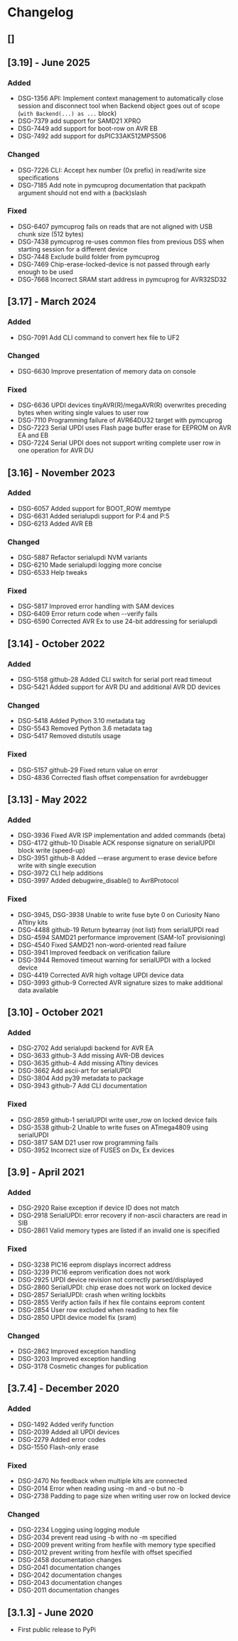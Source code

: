 # Changelog
## []
## [3.19] - June 2025

### Added
- DSG-1356 API: Implement context management to automatically close session and disconnect tool when Backend object goes out of scope (`with Backend(...) as ...` block)
- DSG-7379 add support for SAMD21 XPRO
- DSG-7449 add support for boot-row on AVR EB
- DSG-7492 add support for dsPIC33AK512MPS506

### Changed
- DSG-7226 CLI: Accept hex number (0x prefix) in read/write size specifications
- DSG-7185 Add note in pymcuprog documentation that packpath argument should not end with a (back)slash

### Fixed
- DSG-6407 pymcuprog fails on reads that are not aligned with USB chunk size (512 bytes)
- DSG-7438 pymcuprog re-uses common files from previous DSS when starting session for a different device
- DSG-7448 Exclude build folder from pymcuprog
- DSG-7469 Chip-erase-locked-device is not passed through early enough to be used
- DSG-7668 Incorrect SRAM start address in pymcuprog for AVR32SD32

## [3.17] - March 2024

### Added
- DSG-7091 Add CLI command to convert hex file to UF2

### Changed
- DSG-6630 Improve presentation of memory data on console

### Fixed
- DSG-6636 UPDI devices tinyAVR(R)/megaAVR(R) overwrites preceding bytes when writing single values to user row
- DSG-7110 Programming failure of AVR64DU32 target with pymcuprog
- DSG-7223 Serial UPDI uses Flash page buffer erase for EEPROM on AVR EA and EB
- DSG-7224 Serial UPDI does not support writing complete user row in one operation for AVR DU

## [3.16] - November 2023

### Added
- DSG-6057 Added support for BOOT_ROW memtype
- DSG-6631 Added serialupdi support for P:4 and P:5
- DSG-6213 Added AVR EB

### Changed
- DSG-5887 Refactor serialupdi NVM variants
- DSG-6210 Made serialupdi logging more concise
- DSG-6533 Help tweaks

### Fixed
- DSG-5817 Improved error handling with SAM devices
- DSG-6409 Error return code when --verify fails
- DSG-6590 Corrected AVR Ex to use 24-bit addressing for serialupdi

## [3.14] - October 2022

### Added
- DSG-5158 github-28 Added CLI switch for serial port read timeout
- DSG-5421 Added support for AVR DU and additional AVR DD devices

### Changed
- DSG-5418 Added Python 3.10 metadata tag
- DSG-5543 Removed Python 3.6 metadata tag
- DSG-5417 Removed distutils usage

### Fixed
- DSG-5157 github-29 Fixed return value on error
- DSG-4836 Corrected flash offset compensation for avrdebugger

## [3.13] - May 2022

### Added
- DSG-3936 Fixed AVR ISP implementation and added commands (beta)
- DSG-4172 github-10 Disable ACK response signature on serialUPDI block write (speed-up)
- DSG-3951 github-8 Added --erase argument to erase device before write with single execution
- DSG-3972 CLI help additions
- DSG-3997 Added debugwire_disable() to Avr8Protocol

### Fixed
- DSG-3945, DSG-3938 Unable to write fuse byte 0 on Curiosity Nano ATtiny kits
- DSG-4488 github-19 Return bytearray (not list) from serialUPDI read
- DSG-4594 SAMD21 performance improvement (SAM-IoT provisioning)
- DSG-4540 Fixed SAMD21 non-word-oriented read failure
- DSG-3941 Improved feedback on verification failure
- DSG-3944 Removed timeout warning for serialUPDI with a locked device
- DSG-4419 Corrected AVR high voltage UPDI device data
- DSG-3993 github-9 Corrected AVR signature sizes to make additional data available

## [3.10] - October 2021

### Added
- DSG-2702 Add serialupdi backend for AVR EA
- DSG-3633 github-3 Add missing AVR-DB devices
- DSG-3635 github-4 Add missing ATtiny devices
- DSG-3662 Add ascii-art for serialUPDI
- DSG-3804 Add py39 metadata to package
- DSG-3943 github-7 Add CLI documentation

### Fixed
- DSG-2859 github-1 serialUPDI write user_row on locked device fails
- DSG-3538 github-2 Unable to write fuses on ATmega4809 using serialUPDI
- DSG-3817 SAM D21 user row programming fails
- DSG-3952 Incorrect size of FUSES on Dx, Ex devices

## [3.9] - April 2021

### Added
- DSG-2920 Raise exception if device ID does not match
- DSG-2918 SerialUPDI: error recovery if non-ascii characters are read in SIB
- DSG-2861 Valid memory types are listed if an invalid one is specified

### Fixed
- DSG-3238 PIC16 eeprom displays incorrect address
- DSG-3239 PIC16 eeprom verification does not work
- DSG-2925 UPDI device revision not correctly parsed/displayed
- DSG-2860 SerialUPDI: chip erase does not work on locked device
- DSG-2857 SerialUPDI: crash when writing lockbits
- DSG-2855 Verify action fails if hex file contains eeprom content
- DSG-2854 User row excluded when reading to hex file
- DSG-2850 UPDI device model fix (sram)

### Changed
- DSG-2862 Improved exception handling
- DSG-3203 Improved exception handling
- DSG-3178 Cosmetic changes for publication

## [3.7.4] - December 2020

### Added
- DSG-1492 Added verify function
- DSG-2039 Added all UPDI devices
- DSG-2279 Added error codes
- DSG-1550 Flash-only erase

### Fixed
- DSG-2470 No feedback when multiple kits are connected
- DSG-2014 Error when reading using -m and -o but no -b
- DSG-2738 Padding to page size when writing user row on locked device

### Changed
- DSG-2234 Logging using logging module
- DSG-2034 prevent read using -b with no -m specified
- DSG-2009 prevent writing from hexfile with memory type specified
- DSG-2012 prevent writing from hexfile with offset specified
- DSG-2458 documentation changes
- DSG-2041 documentation changes
- DSG-2042 documentation changes
- DSG-2043 documentation changes
- DSG-2011 documentation changes

## [3.1.3] - June 2020
- First public release to PyPi
